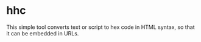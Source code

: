 # hhc
This simple tool converts text or script to hex code in HTML syntax, so that it can be embedded in URLs.

